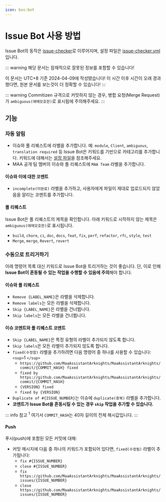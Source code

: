 ```yaml
---
icon: bxs:bot
---
```


# Issue Bot 사용 방법

Issue Bot의 동작은 [issue-checker](https://github.com/zzyyyl/issue-checker)로 이루어지며, 설정 파일은 [issue-checker.yml](https://github.com/MaaAssistantArknights/MaaAssistantArknights/blob/master/.github/issue-checker.yml) 입니다.

::: warning
해당 문서는 잠재적으로 잘못된 정보를 포함할 수 있습니다!


이 문서는 UTC+8 기준 2024-04-09에 작성됐습니다! 이 시간 이후 시간이 오래 경과했다면, 원본 문서를 보는것이 더 정확할 수 있습니다!
:::

::: warning
Commitizen 규격으로 커밋하지 않는 경우, 병합 요청(Merge Request)가 `ambiguous(애매모호한)`로 표시됨에 주의해주세요.
:::

## 기능

### 자동 알림

- 이슈와 풀 리퀘스트에 라벨을 추가합니다. 예: `module`, `Client`, `ambiguous`, `translation required` 등
  Issue Bot은 키워드를 기반으로 카테고리를 추가합니다.
  키워드에 대해서는 [설정 파일](https://github.com/MaaAssistantArknights/MaaAssistantArknights/blob/master/.github/issue-checker.yml)을 참조해주세요.
- MAA 공개 팀 멤버의 이슈와 풀 리퀘스트에 `MAA Team` 라벨을 추가합니다.

#### 이슈와 이에 대한 코멘트

- `incomplete(미완료)` 라벨을 추가하고, 사용자에게 파일이 제대로 업로드되지 않았음을 알리는 코멘트를 추가합니다.

#### 풀 리퀘스트

Issue Bot은 풀 리퀘스트의 제목을 확인합니다. 아래 키워드로 시작하지 않는 제목은 `ambiguous(애매모호한)`로 표시됩니다.

- `build`, `chore`, `ci`, `doc`, `docs`, `feat`, `fix`, `perf`, `refactor`, `rfc`, `style`, `test`
- `Merge`, `merge`, `Revert`, `revert`

### 수동으로 트리거하기

아래 명령어 목록 대신 키워드로 Issue Bot을 트리거하는 것이 좋습니다. 단, 이로 인해 **Issue Bot이 혼동될 수 있는 작업을 수행할 수 있음에 주의**해야 합니다.

#### 이슈와 풀 리퀘스트

- `Remove {LABEL_NAME}`은 라벨을 삭제합니다.
- `Remove labels`는 모든 라벨을 삭제합니다.
- `Skip {LABEL_NAME}`은 라벨을 건너뜁니다.
- `Skip labels`는 모든 라벨을 건너뜁니다.

#### 이슈 코멘트와 풀 리퀘스트 코멘트

- `Skip {LABEL_NAME}`은 특정 유형의 라벨이 추가되지 않도록 합니다.
- `Skip labels`은 모든 라벨이 추가되지 않도록 합니다.
- `fixed(수정함)` 라벨을 추가하려면 다음 명령어 중 하나를 사용할 수 있습니다:`<sup>`1 `</sup>`
  - `https://github.com/MaaAssistantArknights/MaaAssistantArknights/commit/{COMMIT_HASH} fixed`
  - `fixed by https://github.com/MaaAssistantArknights/MaaAssistantArknights/commit/{COMMIT_HASH}`
  - `{VERSION} fixed`
  - `fixed by {VERSION}`
- `Duplicate of #{ISSUE_NUMBER}`는 이슈에 `duplicate(중복)` 라벨을 추가합니다.
- **코멘트가 Issue Bot을 혼동시킬 수 있는 경우 `skip` 작업을 추가할 수 있습니다.**


::: info 참고
<sup>1</sup> 여기서 `COMMIT_HASH`는 40자 길이의 전체 해시값입니다.
:::

#### Push

푸시(push)에 포함된 모든 커밋에 대해:

- 커밋 메시지에 다음 중 하나의 키워드가 포함되어 있다면, `fixed(수정됨)` 라벨이 추가됩니다:
  - `fix #{ISSUE_NUMBER}`
  - `close #{ISSUE_NUMBER}`
  - `fix https://github.com/MaaAssistantArknights/MaaAssistantArknights/issues/{ISSUE_NUMBER}`
  - `close https://github.com/MaaAssistantArknights/MaaAssistantArknights/issues/{ISSUE_NUMBER}`
